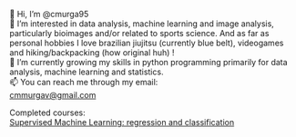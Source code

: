 👋 Hi, I’m @cmurga95 <br />
👀 I’m interested in data analysis, machine learning and image analysis, particularly bioimages and/or related to sports science. And as far as personal hobbies I love brazilian jiujitsu (currently blue belt), videogames and hiking/backpacking (how original huh) ! <br />
🌱 I’m currently growing my skills in python programming primarily for data analysis, machine learning and statistics. <br />
📫 You can reach me through my email: <br />
    cmmurgav@gmail.com

Completed courses:<br />
[Supervised Machine Learning: regression and classification](https://coursera.org/share/633333a0d96995df6d8cb031bd461d46) <br />
